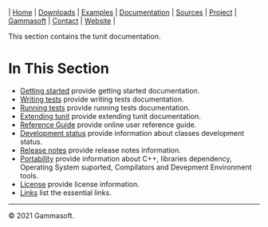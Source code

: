 | [Home](home.md) | [Downloads](downloads.md) | [Examples](examples.md) | [Documentation](documentation.md) | [Sources](https://github.com/gammasoft71/tunit) | [Project](https://sourceforge.net/projects/tunitpro/) | [Gammasoft](https://gammasoft71.wixsite.com/gammasoft) | [Contact](contact.md) | [Website](https://gammasoft71.wixsite.com/tunit) |

This section contains the tunit documentation. ​

# In This Section

* [Getting started](getting_started.md) provide getting started documentation.
* [Writing tests](writing_tests.md) provide writing tests documentation.
* [Running tests](running_tests.md) provide running tests documentation.
* [Extending tunit](extending_tunit.md) provide extending tunit documentation.
* [Reference Guide](https://codedocs.xyz/gammasoft71/tunit/) provide online user reference guide.
* [Development status](development_status.md) provide information about classes development status.
* [Release notes](release_notes.md) provide release notes information.
* [Portability](portability.md) provide information about C++, libraries dependency, Operating System suported, Compilators and Devepment Environment tools.
* [License](license.md) provide license information.
* [Links](links.md) list the essential links.

______________________________________________________________________________________________

© 2021 Gammasoft.

